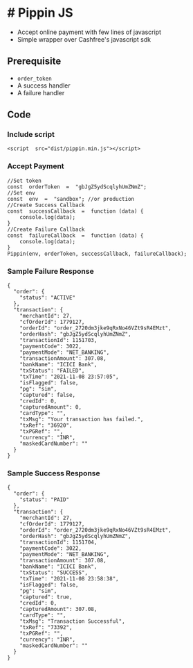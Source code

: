 # # Pippin JS
- Accept online payment with few lines of javascript
- Simple wrapper over Cashfree's javascript sdk

## Prerequisite 
- `order_token` 
- A success handler
- A failure handler

## Code

### Include script
```<script  src="dist/pippin.min.js"></script>```

### Accept Payment
```
//Set token
const  orderToken  =  "gbJgZ5ydScqlyhUmZNmZ";
//Set env
const  env  =  "sandbox"; //or production
//Create Success Callback
const  successCallback  =  function (data) {
	console.log(data);
}
//Create Failure Callback
const  failureCallback  =  function (data) {
	console.log(data);
}
Pippin(env, orderToken, successCallback, failureCallback);
```
### Sample Failure Response
```
{
  "order": {
    "status": "ACTIVE"
  },
  "transaction": {
    "merchantId": 27,
    "cfOrderId": 1779127,
    "orderId": "order_2720dm3jke9qRxNo46VZt9sR4EMzt",
    "orderHash": "gbJgZ5ydScqlyhUmZNmZ",
    "transactionId": 1151703,
    "paymentCode": 3022,
    "paymentMode": "NET_BANKING",
    "transactionAmount": 307.08,
    "bankName": "ICICI Bank",
    "txStatus": "FAILED",
    "txTime": "2021-11-08 23:57:05",
    "isFlagged": false,
    "pg": "sim",
    "captured": false,
    "credId": 0,
    "capturedAmount": 0,
    "cardType": "",
    "txMsg": "Your transaction has failed.",
    "txRef": "36920",
    "txPGRef": "",
    "currency": "INR",
    "maskedCardNumber": ""
  }
}
```
### Sample Success Response
```
{
  "order": {
    "status": "PAID"
  },
  "transaction": {
    "merchantId": 27,
    "cfOrderId": 1779127,
    "orderId": "order_2720dm3jke9qRxNo46VZt9sR4EMzt",
    "orderHash": "gbJgZ5ydScqlyhUmZNmZ",
    "transactionId": 1151704,
    "paymentCode": 3022,
    "paymentMode": "NET_BANKING",
    "transactionAmount": 307.08,
    "bankName": "ICICI Bank",
    "txStatus": "SUCCESS",
    "txTime": "2021-11-08 23:58:38",
    "isFlagged": false,
    "pg": "sim",
    "captured": true,
    "credId": 0,
    "capturedAmount": 307.08,
    "cardType": "",
    "txMsg": "Transaction Successful",
    "txRef": "73392",
    "txPGRef": "",
    "currency": "INR",
    "maskedCardNumber": ""
  }
}
```